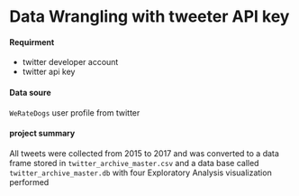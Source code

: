 # Data Wrangling with tweeter API key

#### Requirment
- twitter developer account 
- twitter api key

#### Data soure 
  `WeRateDogs` user profile from twitter
  
#### project summary
 All tweets were collected from 2015 to 2017 and was converted to a data frame stored in `twitter_archive_master.csv` and a data base called `twitter_archive_master.db`
with four Exploratory Analysis visualization performed 

